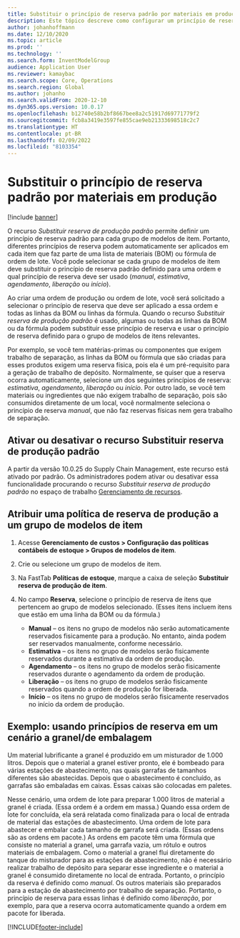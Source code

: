 ```yaml
---
title: Substituir o princípio de reserva padrão por materiais em produção
description: Este tópico descreve como configurar um princípio de reserva padrão para cada grupo de modelo de item, para que diferentes princípios de reserva possam ser automaticamente aplicados a cada item que faz parte da lista de materiais (BOM) ou fórmula de ordem de lote.
author: johanhoffmann
ms.date: 12/10/2020
ms.topic: article
ms.prod: ''
ms.technology: ''
ms.search.form: InventModelGroup
audience: Application User
ms.reviewer: kamaybac
ms.search.scope: Core, Operations
ms.search.region: Global
ms.author: johanho
ms.search.validFrom: 2020-12-10
ms.dyn365.ops.version: 10.0.17
ms.openlocfilehash: b12740e58b2bf8667bee8a2c51917d69771779f2
ms.sourcegitcommit: fcb8a3419e3597fe855cae9eb21333698518c2c7
ms.translationtype: HT
ms.contentlocale: pt-BR
ms.lasthandoff: 02/09/2022
ms.locfileid: "8103354"
---
```

# <a name="override-the-default-reservation-principle-for-materials-in-production"></a>Substituir o princípio de reserva padrão por materiais em produção

[!include [banner](../includes/banner.md)]

O recurso *Substituir reserva de produção padrão* permite definir um princípio de reserva padrão para cada grupo de modelos de item. Portanto, diferentes princípios de reserva podem automaticamente ser aplicados em cada item que faz parte de uma lista de materiais (BOM) ou fórmula de ordem de lote. Você pode selecionar se cada grupo de modelos de item deve substituir o princípio de reserva padrão definido para uma ordem e qual princípio de reserva deve ser usado (*manual*, *estimativa*, *agendamento*, *liberação* ou *início*).

Ao criar uma ordem de produção ou ordem de lote, você será solicitado a selecionar o princípio de reserva que deve ser aplicado a essa ordem e todas as linhas da BOM ou linhas da fórmula. Quando o recurso *Substituir reserva de produção padrão* é usado, algumas ou todas as linhas da BOM ou da fórmula podem substituir esse princípio de reserva e usar o princípio de reserva definido para o grupo de modelos de itens relevantes.

Por exemplo, se você tem matérias-primas ou componentes que exigem trabalho de separação, as linhas da BOM ou fórmula que são criadas para esses produtos exigem uma reserva física, pois ela é um pré-requisito para a geração de trabalho de depósito. Normalmente, se quiser que a reserva ocorra automaticamente, selecione um dos seguintes princípios de reserva: *estimativa*, *agendamento*, *liberação* ou *início*. Por outro lado, se você tem materiais ou ingredientes que não exigem trabalho de separação, pois são consumidos diretamente de um local, você normalmente seleciona o princípio de reserva *manual*, que não faz reservas físicas nem gera trabalho de separação.

## <a name="turn-the-override-default-production-reservation-feature-on-or-off"></a>Ativar ou desativar o recurso Substituir reserva de produção padrão

A partir da versão 10.0.25 do Supply Chain Management, este recurso está ativado por padrão. Os administradores podem ativar ou desativar essa funcionalidade procurando o recurso *Substituir reserva de produção padrão* no espaço de trabalho [Gerenciamento de recursos](../../fin-ops-core/fin-ops/get-started/feature-management/feature-management-overview.md).

## <a name="assign-a-production-reservation-policy-to-an-item-model-group"></a>Atribuir uma política de reserva de produção a um grupo de modelos de item

1. Acesse **Gerenciamento de custos \> Configuração das políticas contábeis de estoque \> Grupos de modelos de item**.
1. Crie ou selecione um grupo de modelos de item.
1. Na FastTab **Políticas de estoque**, marque a caixa de seleção **Substituir reserva de produção de item**.
1. No campo **Reserva**, selecione o princípio de reserva de itens que pertencem ao grupo de modelos selecionado. (Esses itens incluem itens que estão em uma linha da BOM ou da fórmula.)

    - **Manual** – os itens no grupo de modelos não serão automaticamente reservados fisicamente para a produção. No entanto, ainda podem ser reservados manualmente, conforme necessário.
    - **Estimativa** – os itens no grupo de modelos serão fisicamente reservados durante a estimativa da ordem de produção.
    - **Agendamento** – os itens no grupo de modelos serão fisicamente reservados durante o agendamento da ordem de produção.
    - **Liberação** – os itens no grupo de modelos serão fisicamente reservados quando a ordem de produção for liberada.
    - **Início** – os itens no grupo de modelos serão fisicamente reservados no início da ordem de produção.

## <a name="example-using-reservation-principles-in-a-bulkpack-scenario"></a>Exemplo: usando princípios de reserva em um cenário a granel/de embalagem

Um material lubrificante a granel é produzido em um misturador de 1.000 litros. Depois que o material a granel estiver pronto, ele é bombeado para várias estações de abastecimento, nas quais garrafas de tamanhos diferentes são abastecidas. Depois que o abastecimento é concluído, as garrafas são embaladas em caixas. Essas caixas são colocadas em paletes.

Nesse cenário, uma ordem de lote para preparar 1.000 litros de material a granel é criada. (Essa ordem é a ordem em massa.) Quando essa ordem de lote for concluída, ela será relatada como finalizada para o local de entrada de material das estações de abastecimento. Uma ordem de lote para abastecer e embalar cada tamanho de garrafa será criada. (Essas ordens são as ordens em pacote.) As ordens em pacote têm uma fórmula que consiste no material a granel, uma garrafa vazia, um rótulo e outros materiais de embalagem. Como o material a granel flui diretamente do tanque do misturador para as estações de abastecimento, não é necessário realizar trabalho de depósito para separar esse ingrediente e o material a granel é consumido diretamente no local de entrada. Portanto, o princípio da reserva é definido como *manual*. Os outros materiais são preparados para a estação de abastecimento por trabalho de separação. Portanto, o princípio de reserva para essas linhas é definido como *liberação*, por exemplo, para que a reserva ocorra automaticamente quando a ordem em pacote for liberada.


[!INCLUDE[footer-include](../../includes/footer-banner.md)]